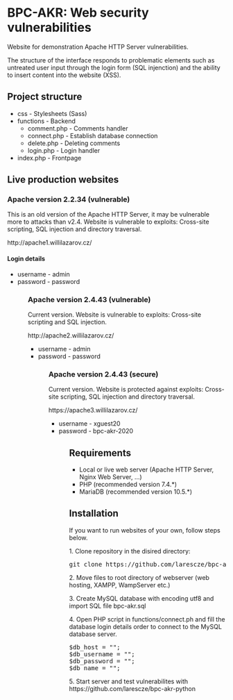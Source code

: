 <h1>BPC-AKR: Web security vulnerabilities</h1>

<p>Website for demonstration Apache HTTP Server vulnerabilities.</p>
<p>The structure of the interface responds to problematic elements such as untreated user input through the login form (SQL injenction) and the ability to insert content into the website (XSS).</p>

<h2>Project structure</h2>

<ul>
<li>css - Stylesheets (Sass)</li>
<li>functions - Backend
<ul>
<li>comment.php - Comments handler</li>
<li>connect.php - Establish database connection</li>
<li>delete.php - Deleting comments</li>
<li>login.php - Login handler</li>
</ul>
</li>
<li>index.php - Frontpage</li>
</ul>

<h2>Live production websites</h2>

<h3>Apache version 2.2.34 (vulnerable)</h3>
<p>This is an old version of the Apache HTTP Server, it may be vulnerable more to attacks than v2.4. Website is vulnerable to exploits: Cross-site scripting, SQL injection and directory traversal.</p>
<p>http://apache1.willilazarov.cz/</p>
<h4>Login details</h4>
<ul>
<li>username - admin</li>
<li>password - password</li>
<ul>

<h3>Apache version 2.4.43 (vulnerable)</h3>
<p>Current version. Website is vulnerable to exploits: Cross-site scripting and SQL injection.</p>
<p>http://apache2.willilazarov.cz/</p>
<ul>
<li>username - admin</li>
<li>password - password</li>
<ul>

<h3>Apache version 2.4.43 (secure)</h3>
<p>Current version. Website is protected against exploits: Cross-site scripting, SQL injection and directory traversal.</p>
<p>https://apache3.willilazarov.cz/</p>
<ul>
<li>username - xguest20</li>
<li>password - bpc-akr-2020</li>
<ul>

<h2>Requirements</h2>
<ul>
<li>Local or live web server (Apache HTTP Server, Nginx Web Server, ...)</li>
<li>PHP (recommended version 7.4.*)</li>
<li>MariaDB (recommended version 10.5.*)
</ul>

<h2>Installation</h2>
<p>If you want to run websites of your own, follow steps below.</p>
<p>1. Clone repository in the disired directory:</p>
<pre>git clone https://github.com/larescze/bpc-akr-web.git</pre>
<p>2. Move files to root directory of webserver (web hosting, XAMPP, WampServer etc.)<p>
<p>3. Create MySQL database with encoding utf8 and import SQL file bpc-akr.sql</p>
<p>4. Open PHP script in functions/connect.ph and fill the database login details order to connect to the MySQL database server.</p>
<pre>
$db_host = "";
$db_username = "";
$db_password = "";
$db_name = "";
</pre>
<p>5. Start server and test vulnerabilites with https://github.com/larescze/bpc-akr-python</p>
